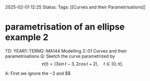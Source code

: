 2025-02-01 12:25
Status: 
Tags: [[Curves and their Parametrisations]]
# parametrisation of an ellipse example 2

TD: YEAR1::TERM2::MA144 Modelling 2::01 Curves and their parametrisations 
Q: Sketch the curve parametrized by  
$$ \mathbf{r}(t) = (3 \sin t - 3, 2 \cos t + 2), \quad t \in [0, \pi]. $$

A: First we ignore the $-3$ and $$